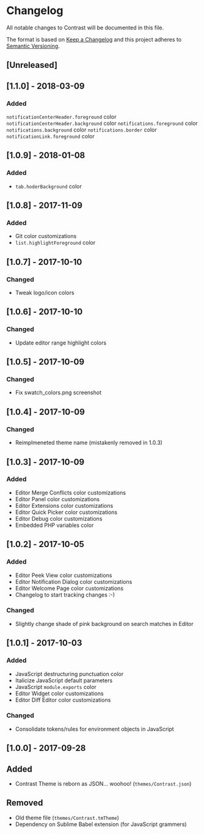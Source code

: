 # Changelog

All notable changes to Contrast will be documented in this file.

The format is based on [Keep a Changelog](http://keepachangelog.com/en/1.0.0/) and this project adheres to [Semantic Versioning](http://semver.org/spec/v2.0.0.html).

## [Unreleased]

## [1.1.0] - 2018-03-09

### Added
`notificationCenterHeader.foreground` color
`notificationCenterHeader.background` color
`notifications.foreground` color
`notifications.background` color
`notifications.border` color
`notificationLink.foreground` color

## [1.0.9] - 2018-01-08

### Added
- `tab.hoderBackground` color

## [1.0.8] - 2017-11-09

### Added
- Git color customizations
- `list.highlightForeground` color

## [1.0.7] - 2017-10-10

### Changed
- Tweak logo/icon colors

## [1.0.6] - 2017-10-10

### Changed
- Update editor range highlight colors

## [1.0.5] - 2017-10-09

### Changed
- Fix swatch_colors.png screenshot

## [1.0.4] - 2017-10-09

### Changed
- Reimplmeneted theme name (mistakenly removed in 1.0.3)

## [1.0.3] - 2017-10-09

### Added
- Editor Merge Conflicts color customizations
- Editor Panel color customizations
- Editor Extensions color customizations
- Editor Quick Picker color customizations
- Editor Debug color customizations
- Embedded PHP variables color

## [1.0.2] - 2017-10-05

### Added
- Editor Peek View color customizations
- Editor Notification Dialog color customizations
- Editor Welcome Page color customizations
- Changelog to start tracking changes :-)

### Changed
- Slightly change shade of pink background on search matches in Editor

## [1.0.1] - 2017-10-03

### Added
- JavaScript destructuring punctuation color
- Italicize JavaScript default parameters
- JavaScript `module.exports` color
- Editor Widget color customizations
- Editor Diff Editor color customizations

### Changed
- Consolidate tokens/rules for environment objects in JavaScript

## [1.0.0] - 2017-09-28

## Added
- Contrast Theme is reborn as JSON... woohoo! (`themes/Contrast.json`)

## Removed
- Old theme file (`themes/Contrast.tmTheme`)
- Dependency on Sublime Babel extension (for JavaScript grammers)


